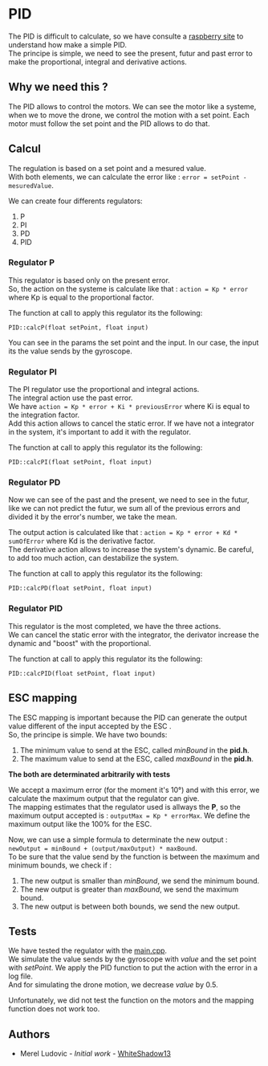 # PID
The PID is difficult to calculate, so we have consulte a [raspberry site](https://projects.raspberrypi.org/en/projects/robotPID/5) to understand how make a simple PID. </br>
The principe is simple, we need to see the present, futur and past error to make the proportional, integral and derivative actions.

## Why we need this ?
The PID allows to control the motors. We can see the motor like a systeme, when we to move the drone, we control the motion with a set point. Each motor must follow the set point and the PID allows to do that.

## Calcul
The regulation is based on a set point and a mesured value. </br>
With both elements, we can calculate the error like : `error = setPoint - mesuredValue`. </br>

We can create four differents regulators:
1) P
2) PI
3) PD
4) PID

### Regulator P
This regulator is based only on the present error. </br> So, the action on the systeme is calculate like that : `action = Kp * error` where Kp is equal to the proportional factor. </br>

The function at call to apply this regulator its the following:
```
PID::calcP(float setPoint, float input)
```
You can see in the params the set point and the input. In our case, the input its the value sends by the gyroscope.

### Regulator PI
The PI regulator use the proportional and integral actions. </br> The integral action use the past error. </br>
We have `action = Kp * error + Ki * previousError` where Ki is equal to the integration factor. </br>
Add this action allows to cancel the static error. If we have not a integrator in the system, it's important to add it with the regulator. </br>

The function at call to apply this regulator its the following:
```
PID::calcPI(float setPoint, float input)
```

### Regulator PD
Now we can see of the past and the present, we need to see in the futur, like we can not predict the futur, we sum all of the previous errors and divided it by the error's number, we take the mean. </br>

The output action is calculated like that : `action = Kp * error + Kd * sumOfError` where Kd is the derivative factor. </br>
The derivative action allows to increase the system's dynamic. Be careful, to add too much action, can destabilize the system. </br>

The function at call to apply this regulator its the following:
```
PID::calcPD(float setPoint, float input)
```

### Regulator PID
This regulator is the most completed, we have the three actions. </br>
We can cancel the static error with the integrator, the derivator increase the dynamic and "boost" with the proportional. </br>

The function at call to apply this regulator its the following:
```
PID::calcPID(float setPoint, float input)
```


## ESC mapping
The ESC mapping is important because the PID can generate the output value different of the input accepted by the ESC .</br>
So, the principe is simple. We have two bounds: </br>
1) The minimum value to send at the ESC, called *minBound* in the **pid.h**.
2) The maximum value to send at the ESC, called *maxBound* in the **pid.h**.

**The both are determinated arbitrarily with tests** </br>

We accept a maximum error (for the moment it's 10°) and with this error, we calculate the maximum output that the regulator can give. </br>
The mapping estimates that the regulator used is allways the **P**, so the maximum output accepted is : `outputMax = Kp * errorMax`. We define the maximum output like the 100% for the ESC. </br>

Now, we can use a simple formula to determinate the new output : `newOutput = minBound + (output/maxOutput) * maxBound`. </br>
To be sure that the value send by the function is between the maximum and minimum bounds, we check if :
1) The new output is smaller than *minBound*, we send the minimum bound.
2) The new output is greater than *maxBound*, we send the maximum bound.
3) The new output is between both bounds, we send the new output.

## Tests
We have tested the regulator with the [main.cpp](./main.cpp). </br>
We simulate the value sends by the gyroscope with *value* and the set point with *setPoint*. We apply the PID function to put the action with the error in a log file. </br>
And for simulating the drone motion, we decrease *value* by 0.5. </br>

Unfortunately, we did not test the function on the motors and the mapping function does not work too. </br>

## Authors
- Merel Ludovic - *Initial work* - [WhiteShadow13](https://github.com/WhiteShadow13)